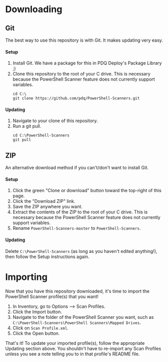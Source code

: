 # Downloading
## Git
The best way to use this repository is with Git. It makes updating very easy.

#### Setup
1. Install Git. We have a package for this in PDQ Deploy's Package Library ;)
1. Clone this repository to the root of your C drive. This is necessary because the PowerShell Scanner feature does not currently support variables.
    ```
    cd C:\
    git clone https://github.com/pdq/PowerShell-Scanners.git
    ```

#### Updating
1. Navigate to your clone of this repository.
1. Run a git pull.
    ```
    cd C:\PowerShell-Scanners
    git pull
    ```

## ZIP
An alternative download method if you can't/don't want to install Git.

#### Setup
1. Click the green "Clone or download" button toward the top-right of this page.
1. Click the "Download ZIP" link.
1. Save the ZIP anywhere you want.
1. Extract the contents of the ZIP to the root of your C drive. This is necessary because the PowerShell Scanner feature does not currently support variables.
1. Rename `PowerShell-Scanners-master` to `PowerShell-Scanners`.

#### Updating
Delete `C:\PowerShell-Scanners` (as long as you haven't edited anything!), then follow the Setup instructions again.

# Importing
Now that you have this repository downloaded, it's time to import the PowerShell Scanner profile(s) that you want!

1. In Inventory, go to Options --> Scan Profiles.
1. Click the Import button.
1. Navigate to the folder of the PowerShell Scanner you want, such as `C:\PowerShell-Scanners\PowerShell Scanners\Mapped Drives`.
1. Click on `Scan Profile.xml`.
1. Click the Open button.

That's it! To update your imported profile(s), follow the appropriate Updating section above. You shouldn't have to re-import any Scan Profiles unless you see a note telling you to in that profile's README file.